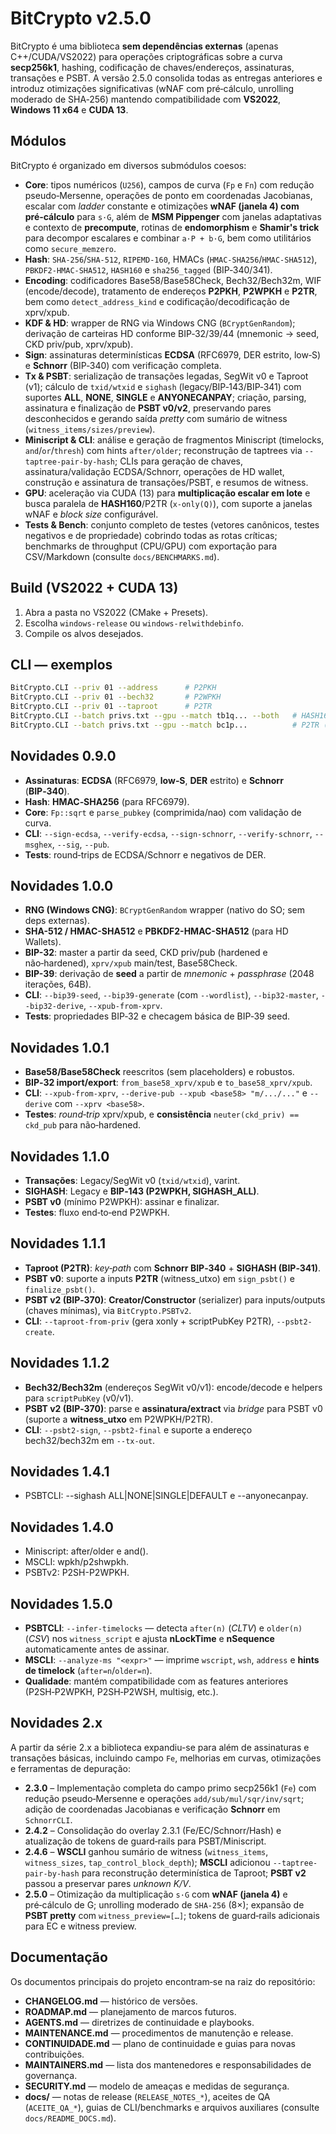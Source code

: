 # BitCrypto v2.5.0

BitCrypto é uma biblioteca **sem dependências externas** (apenas C++/CUDA/VS2022) para operações criptográficas sobre a curva **secp256k1**, hashing, codificação de chaves/endereços, assinaturas, transações e PSBT.  A versão 2.5.0 consolida todas as entregas anteriores e introduz otimizações significativas (wNAF com pré‑cálculo, unrolling moderado de SHA‑256) mantendo compatibilidade com **VS2022**, **Windows 11 x64** e **CUDA 13**.

## Módulos

BitCrypto é organizado em diversos submódulos coesos:

- **Core**: tipos numéricos (`U256`), campos de curva (`Fp` e `Fn`) com redução pseudo‑Mersenne, operações de ponto em coordenadas Jacobianas, escalar com *ladder* constante e otimizações **wNAF (janela 4) com pré‑cálculo** para `s·G`, além de **MSM Pippenger** com janelas adaptativas e contexto de **precompute**, rotinas de **endomorphism** e **Shamir's trick** para decompor escalares e combinar `a·P + b·G`, bem como utilitários como `secure_memzero`.
- **Hash**: `SHA‑256`/`SHA‑512`, `RIPEMD‑160`, HMACs (`HMAC‑SHA256`/`HMAC‑SHA512`), `PBKDF2‑HMAC‑SHA512`, `HASH160` e `sha256_tagged` (BIP‑340/341).
- **Encoding**: codificadores Base58/Base58Check, Bech32/Bech32m, WIF (encode/decode), tratamento de endereços **P2PKH**, **P2WPKH** e **P2TR**, bem como `detect_address_kind` e codificação/decodificação de xprv/xpub.
- **KDF & HD**: wrapper de RNG via Windows CNG (`BCryptGenRandom`); derivação de carteiras HD conforme BIP‑32/39/44 (mnemonic → seed, CKD priv/pub, xprv/xpub).
- **Sign**: assinaturas determinísticas **ECDSA** (RFC6979, DER estrito, low‑S) e **Schnorr** (BIP‑340) com verificação completa.
- **Tx & PSBT**: serialização de transações legadas, SegWit v0 e Taproot (v1); cálculo de `txid/wtxid` e `sighash` (legacy/BIP‑143/BIP‑341) com suportes **ALL**, **NONE**, **SINGLE** e **ANYONECANPAY**; criação, parsing, assinatura e finalização de **PSBT v0/v2**, preservando pares desconhecidos e gerando saída *pretty* com sumário de witness (`witness_items/sizes/preview`).
- **Miniscript & CLI**: análise e geração de fragmentos Miniscript (timelocks, `and`/`or`/`thresh`) com hints `after/older`; reconstrução de taptrees via `--taptree-pair-by-hash`; CLIs para geração de chaves, assinatura/validação ECDSA/Schnorr, operações de HD wallet, construção e assinatura de transações/PSBT, e resumos de witness.
- **GPU**: aceleração via CUDA (13) para **multiplicação escalar em lote** e busca paralela de **HASH160**/P2TR (`x‑only(Q)`), com suporte a janelas wNAF e *block size* configurável.
- **Tests & Bench**: conjunto completo de testes (vetores canônicos, testes negativos e de propriedade) cobrindo todas as rotas críticas; benchmarks de throughput (CPU/GPU) com exportação para CSV/Markdown (consulte `docs/BENCHMARKS.md`).

## Build (VS2022 + CUDA 13)
1. Abra a pasta no VS2022 (CMake + Presets).
2. Escolha `windows-release` ou `windows-relwithdebinfo`.
3. Compile os alvos desejados.

## CLI — exemplos
```bash
BitCrypto.CLI --priv 01 --address      # P2PKH
BitCrypto.CLI --priv 01 --bech32       # P2WPKH
BitCrypto.CLI --priv 01 --taproot      # P2TR
BitCrypto.CLI --batch privs.txt --gpu --match tb1q... --both   # HASH160 (GPU)
BitCrypto.CLI --batch privs.txt --gpu --match bc1p...          # P2TR (GPU)
```


## Novidades 0.9.0
- **Assinaturas**: **ECDSA** (RFC6979, **low‑S**, **DER** estrito) e **Schnorr** (**BIP‑340**).
- **Hash**: **HMAC‑SHA256** (para RFC6979).
- **Core**: `Fp::sqrt` e `parse_pubkey` (comprimida/nao) com validação de curva.
- **CLI**: `--sign-ecdsa`, `--verify-ecdsa`, `--sign-schnorr`, `--verify-schnorr`, `--msghex`, `--sig`, `--pub`.
- **Tests**: round‑trips de ECDSA/Schnorr e negativos de DER.


## Novidades 1.0.0
- **RNG (Windows CNG)**: `BCryptGenRandom` wrapper (nativo do SO; sem deps externas).
- **SHA-512 / HMAC-SHA512** e **PBKDF2-HMAC-SHA512** (para HD Wallets).
- **BIP-32**: master a partir da seed, CKD priv/pub (hardened e não‑hardened), `xprv/xpub` main/test, Base58Check.
- **BIP-39**: derivação de **seed** a partir de *mnemonic* + *passphrase* (2048 iterações, 64B).
- **CLI**: `--bip39-seed`, `--bip39-generate` (com `--wordlist`), `--bip32-master`, `--bip32-derive`, `--xpub-from-xprv`.
- **Tests**: propriedades BIP‑32 e checagem básica de BIP‑39 seed.


## Novidades 1.0.1
- **Base58/Base58Check** reescritos (sem placeholders) e robustos.
- **BIP‑32 import/export**: `from_base58_xprv/xpub` e `to_base58_xprv/xpub`.
- **CLI**: `--xpub-from-xprv`, `--derive-pub --xpub <base58> "m/.../..."` e `--derive` com `--xprv <base58>`.
- **Testes**: *round‑trip* xprv/xpub, e **consistência** `neuter(ckd_priv) == ckd_pub` para não‑hardened.


## Novidades 1.1.0
- **Transações**: Legacy/SegWit v0 (`txid/wtxid`), varint.
- **SIGHASH**: Legacy e **BIP‑143 (P2WPKH, SIGHASH_ALL)**.
- **PSBT v0** (mínimo P2WPKH): assinar e finalizar.
- **Testes**: fluxo end‑to‑end P2WPKH.


## Novidades 1.1.1
- **Taproot (P2TR)**: *key‑path* com **Schnorr BIP‑340** + **SIGHASH (BIP‑341)**.
- **PSBT v0**: suporte a inputs **P2TR** (witness_utxo) em `sign_psbt()` e `finalize_psbt()`.
- **PSBT v2 (BIP‑370)**: **Creator/Constructor** (serializer) para inputs/outputs (chaves mínimas), via `BitCrypto.PSBTv2`.
- **CLI**: `--taproot-from-priv` (gera xonly + scriptPubKey P2TR), `--psbt2-create`.


## Novidades 1.1.2
- **Bech32/Bech32m** (endereços SegWit v0/v1): encode/decode e helpers para `scriptPubKey` (v0/v1).
- **PSBT v2 (BIP‑370)**: parse e **assinatura/extract** via *bridge* para PSBT v0 (suporte a **witness_utxo** em P2WPKH/P2TR).
- **CLI**: `--psbt2-sign`, `--psbt2-final` e suporte a endereço bech32/bech32m em `--tx-out`.

## Novidades 1.4.1
- PSBTCLI: --sighash ALL|NONE|SINGLE|DEFAULT e --anyonecanpay.

## Novidades 1.4.0
- Miniscript: after/older e and().
- MSCLI: wpkh/p2shwpkh.
- PSBTv2: P2SH-P2WPKH.


## Novidades 1.5.0
- **PSBTCLI**: `--infer-timelocks` — detecta `after(n)` (*CLTV*) e `older(n)` (*CSV*) nos `witness_script` e ajusta **nLockTime** e **nSequence** automaticamente antes de assinar.
- **MSCLI**: `--analyze-ms "<expr>"` — imprime `wscript`, `wsh`, `address` e **hints de timelock** (`after=n`/`older=n`).
- **Qualidade**: mantém compatibilidade com as features anteriores (P2SH‑P2WPKH, P2SH‑P2WSH, multisig, etc.).

## Novidades 2.x

A partir da série 2.x a biblioteca expandiu-se para além de assinaturas e transações básicas, incluindo campo `Fe`, melhorias em curvas, otimizações e ferramentas de depuração:

- **2.3.0** – Implementação completa do campo primo secp256k1 (`Fe`) com redução pseudo‑Mersenne e operações `add/sub/mul/sqr/inv/sqrt`; adição de coordenadas Jacobianas e verificação **Schnorr** em `SchnorrCLI`.
- **2.4.2** – Consolidação do overlay 2.3.1 (Fe/EC/Schnorr/Hash) e atualização de tokens de guard‑rails para PSBT/Miniscript.
- **2.4.6** – **WSCLI** ganhou sumário de witness (`witness_items`, `witness_sizes`, `tap_control_block_depth`); **MSCLI** adicionou `--taptree-pair-by-hash` para reconstrução determinística de Taproot; **PSBT v2** passou a preservar pares *unknown K/V*.
- **2.5.0** – Otimização da multiplicação `s·G` com **wNAF (janela 4)** e pré‑cálculo de G; unrolling moderado de `SHA‑256` (8×); expansão de **PSBT pretty** com `witness_preview=[…]`; tokens de guard‑rails adicionais para EC e witness preview.

## Documentação

Os documentos principais do projeto encontram‑se na raiz do repositório:

- **CHANGELOG.md** — histórico de versões.
- **ROADMAP.md** — planejamento de marcos futuros.
- **AGENTS.md** — diretrizes de continuidade e playbooks.
- **MAINTENANCE.md** — procedimentos de manutenção e release.
- **CONTINUIDADE.md** — plano de continuidade e guias para novas contribuições.
- **MAINTAINERS.md** — lista dos mantenedores e responsabilidades de governança.
- **SECURITY.md** — modelo de ameaças e medidas de segurança.
- **docs/** — notas de release (`RELEASE_NOTES_*`), aceites de QA (`ACEITE_QA_*`), guias de CLI/benchmarks e arquivos auxiliares (consulte `docs/README_DOCS.md`).
